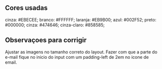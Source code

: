 ## Cores usadas

cinza: #EBECEE;
branco: #FFFFFF;
laranja: #EB9B00;
azul:  #002F52;
preto: #000000;
cinza: #474646;
cinza-claro: #858585;


## Observaçoes para corrigir

Ajustar as imagens no tamanho correto do layout.
Fazer com que a parte do e-mail fique no inicio do input com um padding-left de 2em no icone de email.


